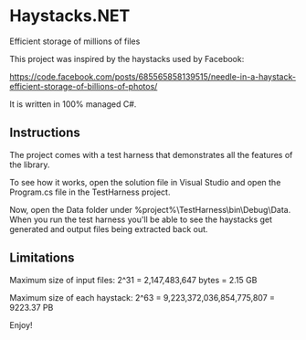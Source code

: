# Haystacks.NET


Efficient storage of millions of files

This project was inspired by the haystacks used by Facebook:

https://code.facebook.com/posts/685565858139515/needle-in-a-haystack-efficient-storage-of-billions-of-photos/

It is written in 100% managed C#.

Instructions
---

The project comes with a test harness that demonstrates all the features of the library.

To see how it works, open the solution file in Visual Studio and open the Program.cs file in the TestHarness project.

Now, open the Data folder under %project%\TestHarness\bin\Debug\Data. When you run the test harness you'll be able to see the haystacks get generated and output files being extracted back out.

Limitations
---

Maximum size of input files:
2^31 = 2,147,483,647 bytes = 2.15 GB

Maximum size of each haystack:
2^63 = 9,223,372,036,854,775,807 = 9223.37 PB

Enjoy!
